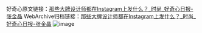好奇心原文链接：[那些大牌设计师都在Instagram上发什么？_时尚_好奇心日报-张金晶](https://www.qdaily.com/articles/7296.html)
WebArchive归档链接：[那些大牌设计师都在Instagram上发什么？_时尚_好奇心日报-张金晶](http://web.archive.org/web/20160425103628/http://www.qdaily.com:80/articles/7296.html)
![image](http://ww3.sinaimg.cn/large/007d5XDply1g3x2nkl11oj30u059w7wh)